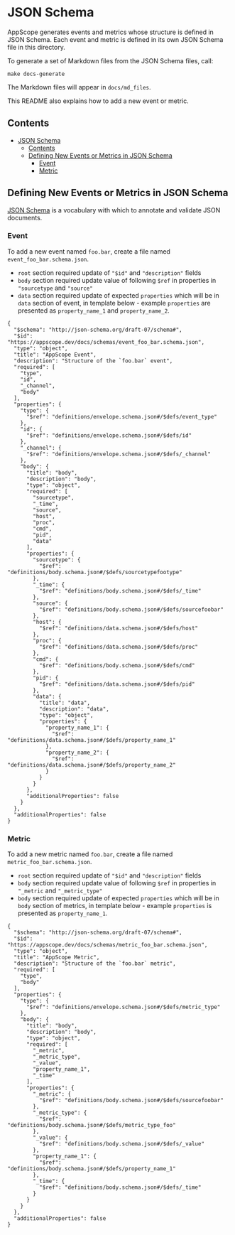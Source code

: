 # JSON Schema

AppScope generates events and metrics whose structure is defined in JSON Schema. Each event and metric is defined in its own JSON Schema file in this directory. 

To generate a set of Markdown files from the JSON Schema files, call:

```
make docs-generate
```

The Markdown files will appear in `docs/md_files`.

This README also explains how to add a new event or metric.

## Contents
- [JSON Schema](#json-schema)
  - [Contents](#contents)
  - [Defining New Events or Metrics in JSON Schema](#defining-new-events-or-metrics-in-json-schema)
    - [Event](#event)
    - [Metric](#metric)

## Defining New Events or Metrics in JSON Schema

[JSON Schema](https://json-schema.org/) is a vocabulary with which to annotate and validate JSON documents.

### Event

To add a new event named `foo.bar`, create a file named `event_foo_bar.schema.json`.

- `root` section required update of `"$id"` and `"description"` fields
- `body` section required update value of following `$ref` in properties in `"sourcetype` and `"source"`
- `data` section required update of expected `properties` which will be in `data` section of event, in
  template below - example `properties` are presented as `property_name_1` and `property_name_2`.

```
{
  "$schema": "http://json-schema.org/draft-07/schema#",
  "$id": "https://appscope.dev/docs/schemas/event_foo_bar.schema.json",
  "type": "object",
  "title": "AppScope Event",
  "description": "Structure of the `foo.bar` event",
  "required": [
    "type",
    "id",
    "_channel",
    "body"
  ],
  "properties": {
    "type": {
      "$ref": "definitions/envelope.schema.json#/$defs/event_type"
    },
    "id": {
      "$ref": "definitions/envelope.schema.json#/$defs/id"
    },
    "_channel": {
      "$ref": "definitions/envelope.schema.json#/$defs/_channel"
    },
    "body": {
      "title": "body",
      "description": "body",
      "type": "object",
      "required": [
        "sourcetype",
        "_time",
        "source",
        "host",
        "proc",
        "cmd",
        "pid",
        "data"
      ],
      "properties": {
        "sourcetype": {
          "$ref": "definitions/body.schema.json#/$defs/sourcetypefootype"
        },
        "_time": {
          "$ref": "definitions/body.schema.json#/$defs/_time"
        },
        "source": {
          "$ref": "definitions/body.schema.json#/$defs/sourcefoobar"
        },
        "host": {
          "$ref": "definitions/data.schema.json#/$defs/host"
        },
        "proc": {
          "$ref": "definitions/data.schema.json#/$defs/proc"
        },
        "cmd": {
          "$ref": "definitions/body.schema.json#/$defs/cmd"
        },
        "pid": {
          "$ref": "definitions/data.schema.json#/$defs/pid"
        },
        "data": {
          "title": "data",
          "description": "data",
          "type": "object",
          "properties": {
            "property_name_1": {
              "$ref": "definitions/data.schema.json#/$defs/property_name_1"
            },
            "property_name_2": {
              "$ref": "definitions/data.schema.json#/$defs/property_name_2"
            }
          }
        }
      },
      "additionalProperties": false
    }
  },
  "additionalProperties": false
}

```

### Metric

To add a new metric named `foo.bar`, create a file named `metric_foo_bar.schema.json`.

- `root` section required update of `"$id"` and `"description"` fields
- `body` section required update value of following `$ref` in properties in `"_metric` and `"_metric_type"`
- `body` section required update of expected `properties` which will be in `body` section of metrics, in
  template below - example `properties` is presented as `property_name_1`.

```
{
  "$schema": "http://json-schema.org/draft-07/schema#",
  "$id": "https://appscope.dev/docs/schemas/metric_foo_bar.schema.json",
  "type": "object",
  "title": "AppScope Metric",
  "description": "Structure of the `foo.bar` metric",
  "required": [
    "type",
    "body"
  ],
  "properties": {
    "type": {
      "$ref": "definitions/envelope.schema.json#/$defs/metric_type"
    },
    "body": {
      "title": "body",
      "description": "body",
      "type": "object",
      "required": [
        "_metric",
        "_metric_type",
        "_value",
        "property_name_1",
        "_time"
      ],
      "properties": {
        "_metric": {
          "$ref": "definitions/body.schema.json#/$defs/sourcefoobar"
        },
        "_metric_type": {
          "$ref": "definitions/body.schema.json#/$defs/metric_type_foo"
        },
        "_value": {
          "$ref": "definitions/body.schema.json#/$defs/_value"
        },
        "property_name_1": {
          "$ref": "definitions/body.schema.json#/$defs/property_name_1"
        },
        "_time": {
          "$ref": "definitions/body.schema.json#/$defs/_time"
        }
      }
    }
  },
  "additionalProperties": false
}

```
